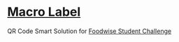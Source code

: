 # [Macro Label](https://cr2007.github.io/foodqrcode)

QR Code Smart Solution for [Foodwise Student Challenge](https://www.foodforfuturesummit.com/foodwise-university-student-competition)

